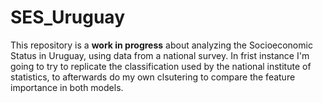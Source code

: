 # SES_Uruguay

This repository is a **work in progress** about analyzing the Socioeconomic Status in Uruguay, using data from a national survey. In frist instance I'm going to try to replicate the classification used by the national institute of statistics, to afterwards do my own clsutering to compare the feature importance in both models.

